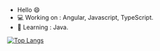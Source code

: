 - Hello :smile: 
- :computer: Working on :  Angular, Javascript, TypeScript.
- :book: Learning : Java.
<!---
rhuanpasti/rhuanpasti is a ✨ special ✨ repository because its `README.md` (this file) appears on your GitHub profile.
You can click the Preview link to take a look at your changes.
--->

[![Top Langs](https://github-readme-stats.vercel.app/api/top-langs/?username=rhuanpasti&layout=compact)](https://github.com/anuraghazra/github-readme-stats)
